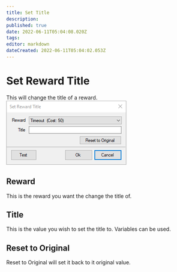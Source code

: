 ```yaml
---
title: Set Title
description: 
published: true
date: 2022-06-11T05:04:08.020Z
tags: 
editor: markdown
dateCreated: 2022-06-11T05:04:02.053Z
---
```


# Set Reward Title
This will change the title of a reward.
![set_reward_title.png](/set_reward_title.png)
## Reward
This is the reward you want the change the title of.
## Title 
This is the value you wish to set the title to. Variables can be used.
## Reset to Original
Reset to Original will set it back to it original value.